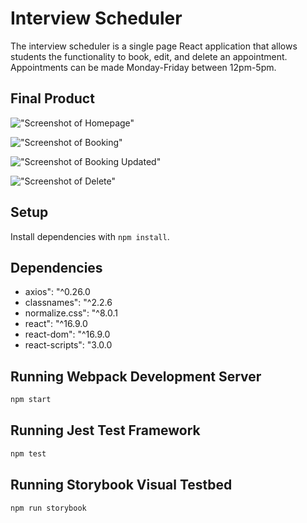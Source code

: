 # Interview Scheduler

The interview scheduler is a single page React application that allows students the functionality to book, edit, and delete an appointment. Appointments can be made Monday-Friday between 12pm-5pm. 

## Final Product

!["Screenshot of Homepage"]()

!["Screenshot of Booking"]()

!["Screenshot of Booking Updated"]()

!["Screenshot of Delete"]()


## Setup

Install dependencies with `npm install`.

## Dependencies

- axios": "^0.26.0
- classnames": "^2.2.6
- normalize.css": "^8.0.1
- react": "^16.9.0
- react-dom": "^16.9.0
- react-scripts": "3.0.0


## Running Webpack Development Server

```sh
npm start
```

## Running Jest Test Framework

```sh
npm test
```

## Running Storybook Visual Testbed

```sh
npm run storybook
```


